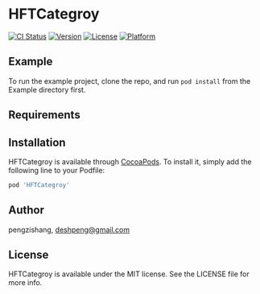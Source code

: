 # HFTCategroy

[![CI Status](https://img.shields.io/travis/pengzishang/HFTCategroy.svg?style=flat)](https://travis-ci.org/pengzishang/HFTCategroy)
[![Version](https://img.shields.io/cocoapods/v/HFTCategroy.svg?style=flat)](https://cocoapods.org/pods/HFTCategroy)
[![License](https://img.shields.io/cocoapods/l/HFTCategroy.svg?style=flat)](https://cocoapods.org/pods/HFTCategroy)
[![Platform](https://img.shields.io/cocoapods/p/HFTCategroy.svg?style=flat)](https://cocoapods.org/pods/HFTCategroy)

## Example

To run the example project, clone the repo, and run `pod install` from the Example directory first.

## Requirements

## Installation

HFTCategroy is available through [CocoaPods](https://cocoapods.org). To install
it, simply add the following line to your Podfile:

```ruby
pod 'HFTCategroy'
```

## Author

pengzishang, deshpeng@gmail.com

## License

HFTCategroy is available under the MIT license. See the LICENSE file for more info.
